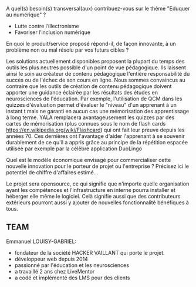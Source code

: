 A quel(s) besoin(s) transversal(aux) contribuez-vous sur le thème "Eduquer au numérique" ?

- Lutte contre l’illectronisme
- Favoriser l’inclusion numérique

En quoi le produit/service proposé répond-il, de façon innovante, à un problème non ou mal résolu par vos futurs cibles ?

Les solutions actuellement disponibles proposent la plupart du temps des outils les plus neutres possible d'un point de vue pédagogique. Ils laissent ainsi le soin au créateur de contenu pédagogique l'entière responsabilité du succès ou de l'échec de son cours en ligne. Nous sommes convaincus au contraire que les outils de création de contenu pédagogique doivent apporter  une guidance éclairée par les résultats des études en neurosciences de l'éducation. Par exemple, l'utilisation de QCM dans les quizzes d'évaluation permet d'évaluer le "niveau" d'un apprenant à un  instant t mais ne garanti en aucun cas une mémorisation des apprentissage à long terme. YALA remplacera avantageusement les quizzes par des cartes de mémorisation (plus connues sous le nom de flash cards https://en.wikipedia.org/wiki/Flashcard) qui ont fait leur preuve depuis les années 70. Ces dernières ont l'avantage d'aider l'apprenant à se souvenir durablement de ce qu'il a appris grâce au principe de la répétition espacée utilisée par exemple par la célèbre application DuoLingo

Quel est le modèle économique envisagé pour commercialiser cette nouvelle innovation pour le porteur de projet ou l'entreprise ? Précisez ici le potentiel de chiffre d'affaires estimé...

Le projet sera opensource, ce qui signifie que n'importe quelle organisation ayant les compétences et l'infrastructure en interne pourra installer et héberger elle même le logiciel. Celà signifie aussi que des contributeurs extérieurs pourront aussi y ajouter de nouvelles fonctionnalité bénéfiques à tous.

## TEAM

Emmanuel LOUISY-GABRIEL:
- fondateur de la société HACKER VAILLANT qui porte le projet.
- développeur web depuis 2014
- passionné par l'éducation et les neurosciences
- a travaillé 2 ans chez LiveMentor
- a codé et implémenté des LMS pour des clients

